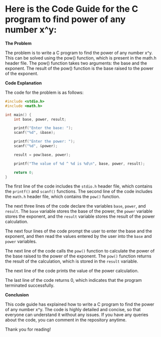 # Here is the Code Guide for the C program to find power of any number x^y:

**The Problem**

The problem is to write a C program to find the power of any number x^y. This can be solved using the pow() function, which is present in the math.h header file. The pow() function takes two arguments: the base and the exponent. The result of the pow() function is the base raised to the power of the exponent.

**Code Explanation**

The code for the problem is as follows:

```c
#include <stdio.h>
#include <math.h>

int main() {
    int base, power, result;

    printf("Enter the base: ");
    scanf("%d", &base);

    printf("Enter the power: ");
    scanf("%d", &power);

    result = pow(base, power);

    printf("The value of %d ^ %d is %d\n", base, power, result);

    return 0;
}
```

The first line of the code includes the `stdio.h` header file, which contains the `printf()` and `scanf()` functions. The second line of the code includes the `math.h` header file, which contains the `pow()` function.

The next three lines of the code declare the variables `base`, `power`, and `result`. The `base` variable stores the base of the power, the `power` variable stores the exponent, and the `result` variable stores the result of the power calculation.

The next four lines of the code prompt the user to enter the base and the exponent, and then read the values entered by the user into the `base` and `power` variables.

The next line of the code calls the `pow()` function to calculate the power of the base raised to the power of the exponent. The `pow()` function returns the result of the calculation, which is stored in the `result` variable.

The next line of the code prints the value of the power calculation.

The last line of the code returns 0, which indicates that the program terminated successfully.

**Conclusion**

This code guide has explained how to write a C program to find the power of any number x^y. The code is highly detailed and concise, so that everyone can understand it without any issues. If you have any queries about the code, you can comment in the repository anytime.

Thank you for reading!